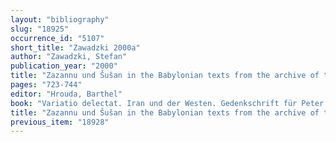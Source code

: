 ```yaml
---
layout: "bibliography"
slug: "18925"
occurrence_id: "5107"
short_title: "Zawadzki 2000a"
author: "Zawadzki, Stefan"
publication_year: "2000"
title: "Zazannu und Šušan in the Babylonian texts from the archive of the ƒāhit ginê family"
pages: "723-744"
editor: "Hrouda, Barthel"
book: "Variatio delectat. Iran und der Westen. Gedenkschrift für Peter Calmeyer, Gs. Calmeyer AOAT 272 (Münster)"
title: "Zazannu und Šušan in the Babylonian texts from the archive of the ƒāhit ginê family"
previous_item: "18928"
---
```

